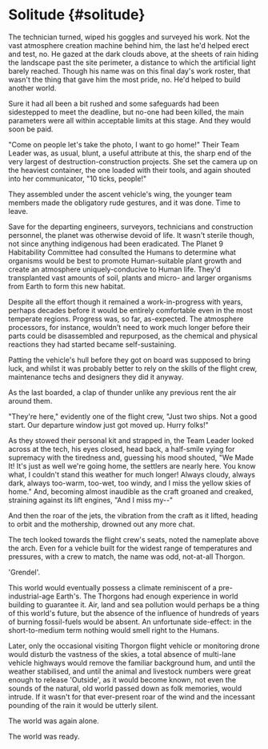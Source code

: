 # Solitude {#solitude}

The technician turned, wiped his goggles and surveyed his work. Not the vast atmosphere creation machine behind him, the last he&#039;d helped erect and test, no. He gazed at the dark clouds above, at the sheets of rain hiding the landscape past the site perimeter, a distance to which the artificial light barely reached. Though his name was on this final day&#039;s work roster, that wasn&#039;t the thing that gave him the most pride, no. He&#039;d helped to build another world.

Sure it had all been a bit rushed and some safeguards had been sidestepped to meet the deadline, but no-one had been killed, the main parameters were all within acceptable limits at this stage. And they would soon be paid.

&quot;Come on people let&#039;s take the photo, I want to go home!&quot; Their Team Leader was, as usual, blunt, a useful attribute at this, the sharp end of the very largest of destruction-construction projects. She set the camera up on the heaviest container, the one loaded with their tools, and again shouted into her communicator, &quot;10 ticks, people!&quot;

They assembled under the ascent vehicle&#039;s wing, the younger team members made the obligatory rude gestures, and it was done. Time to leave.

Save for the departing engineers, surveyors, technicians and construction personnel, the planet was otherwise devoid of life. It wasn&#039;t sterile though, not since anything indigenous had been eradicated. The Planet 9 Habitability Committee had consulted the Humans to determine what organisms would be best to promote Human-suitable plant growth and create an atmosphere uniquely-conducive to Human life. They&#039;d transplanted vast amounts of soil, plants and micro- and larger organisms from Earth to form this new habitat.

Despite all the effort though it remained a work-in-progress with years, perhaps decades before it would be entirely comfortable even in the most temperate regions. Progress was, so far, as-expected. The atmosphere processors, for instance, wouldn&#039;t need to work much longer before their parts could be disassembled and repurposed, as the chemical and physical reactions they had started became self-sustaining.

Patting the vehicle&#039;s hull before they got on board was supposed to bring luck, and whilst it was probably better to rely on the skills of the flight crew, maintenance techs and designers they did it anyway.

As the last boarded, a clap of thunder unlike any previous rent the air around them.

&quot;They&#039;re here,&quot; evidently one of the flight crew, &quot;Just two ships. Not a good start. Our departure window just got moved up. Hurry folks!&quot;

As they stowed their personal kit and strapped in, the Team Leader looked across at the tech, his eyes closed, head back, a half-smile vying for supremacy with the tiredness and, guessing his mood shouted, &quot;We Made It! It&#039;s just as well we&#039;re going home, the settlers are nearly here. You know what, I couldn&#039;t stand this weather for much longer! Always cloudy, always dark, always too-warm, too-wet, too windy, and I miss the yellow skies of home.&quot; And, becoming almost inaudible as the craft groaned and creaked, straining against its lift engines, &quot;And I miss my--&quot;

And then the roar of the jets, the vibration from the craft as it lifted, heading to orbit and the mothership, drowned out any more chat.

The tech looked towards the flight crew&#039;s seats, noted the nameplate above the arch. Even for a vehicle built for the widest range of temperatures and pressures, with a crew to match, the name was odd, not-at-all Thorgon.

&#039;Grendel&#039;.

This world would eventually possess a climate reminiscent of a pre-industrial-age Earth&#039;s. The Thorgons had enough experience in world building to guarantee it. Air, land and sea pollution would perhaps be a thing of this world&#039;s future, but the absence of the influence of hundreds of years of burning fossil-fuels would be absent. An unfortunate side-effect: in the short-to-medium term nothing would smell right to the Humans.

Later, only the occasional visiting Thorgon flight vehicle or monitoring drone would disturb the vastness of the skies, a total absence of multi-lane vehicle highways would remove the familiar background hum, and until the weather stabilised, and until the animal and livestock numbers were great enough to release &#039;Outside&#039;, as it would become known, not even the sounds of the natural, old world passed down as folk memories, would intrude. If it wasn&#039;t for that ever-present roar of the wind and the incessant pounding of the rain it would be utterly silent.

The world was again alone.

The world was ready.